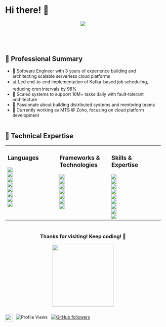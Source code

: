 # Hi there! 👋 


<div style="position: relative; height: 80px;">
 <div align="center" style="position: absolute; width: 100%; top: 0;">
   <img src="https://readme-typing-svg.demolab.com?font=Fira+Code&size=22&pause=1000&color=F75C7E&center=true&vCenter=true&width=600&lines=I'm+Thammana+Srinivas!+👨‍💻;Expert+at+Scaling+Cloud+Applications+🚀" />
 </div>
 <div style="position: absolute; bottom: 0; width: 100%;">
   <img width="100%" height="3" src="https://raw.githubusercontent.com/andreasbm/readme/master/assets/lines/rainbow.png">
 </div>
</div>


## 💼 Professional Summary


- 🚀 Software Engineer with 3 years of experience building and architecting scalable serverless cloud platforms
- 📊 Led end-to-end implementation of Kafka-based job scheduling, reducing cron intervals by 98%
- 💪 Scaled systems to support 10M+ tasks daily with fault-tolerant architecture
- 👥 Passionate about building distributed systems and mentoring teams
- 🌟 Currently working as MTS @ Zoho, focusing on cloud platform development


<img width="100%" height="3" src="https://raw.githubusercontent.com/andreasbm/readme/master/assets/lines/rainbow.png">


## 🚀 Technical Expertise


<table>
 <tr>
   <td valign="top" width="33%">
     <h3>Languages</h3>
     <div>
       <img src="https://img.shields.io/badge/Java-ED8B00?style=for-the-badge&logo=java&logoColor=white" />
       <br>
       <img src="https://img.shields.io/badge/Python-3776AB?style=for-the-badge&logo=python&logoColor=white" />
       <br>
       <img src="https://img.shields.io/badge/JavaScript-F7DF1E?style=for-the-badge&logo=javascript&logoColor=black" />
       <br>
       <img src="https://img.shields.io/badge/TypeScript-007ACC?style=for-the-badge&logo=typescript&logoColor=white" />
       <br>
       <img src="https://img.shields.io/badge/SQL-4479A1?style=for-the-badge&logo=postgresql&logoColor=white" />
       <br>
       <img src="https://img.shields.io/badge/HTML5-E34F26?style=for-the-badge&logo=html5&logoColor=white" />
       <br>
       <img src="https://img.shields.io/badge/CSS3-1572B6?style=for-the-badge&logo=css3&logoColor=white" />
       <br>
       <img src="https://img.shields.io/badge/C++-00599C?style=for-the-badge&logo=cplusplus&logoColor=white" />
     </div>
   </td>
   <td valign="top" width="33%">
     <h3>Frameworks & Technologies</h3>
     <div>
       <img src="https://img.shields.io/badge/Spring-6DB33F?style=for-the-badge&logo=spring&logoColor=white" />
       <br>
       <img src="https://img.shields.io/badge/Node.js-339933?style=for-the-badge&logo=nodedotjs&logoColor=white" />
       <br>
       <img src="https://img.shields.io/badge/Microservices-FF6C37?style=for-the-badge&logo=microservices&logoColor=white" />
       <br>
       <img src="https://img.shields.io/badge/Apache_Kafka-231F20?style=for-the-badge&logo=apache-kafka&logoColor=white" />
       <br>
       <img src="https://img.shields.io/badge/Redis-DC382D?style=for-the-badge&logo=redis&logoColor=white" />
       <br>
       <img src="https://img.shields.io/badge/REST_API-009688?style=for-the-badge&logo=fastapi&logoColor=white" />
       <br>
       <img src="https://img.shields.io/badge/Git-F05032?style=for-the-badge&logo=git&logoColor=white" />
     </div>
   </td>
   <td valign="top" width="33%">
     <h3>Skills & Expertise</h3>
     <div>
       <img src="https://img.shields.io/badge/Systems_Design-007ACC?style=for-the-badge&logo=azure-devops&logoColor=white" />
       <br>
       <img src="https://img.shields.io/badge/Distributed_Systems-FF6C37?style=for-the-badge&logo=apache&logoColor=white" />
       <br>
       <img src="https://img.shields.io/badge/Data_Architecture-4479A1?style=for-the-badge&logo=mysql&logoColor=white" />
       <br>
       <img src="https://img.shields.io/badge/Test_Driven_Development-25A162?style=for-the-badge&logo=jest&logoColor=white" />
       <br>
       <img src="https://img.shields.io/badge/RAG-412991?style=for-the-badge&logo=openai&logoColor=white" />
       <br>
       <img src="https://img.shields.io/badge/MCP-0078D4?style=for-the-badge&logo=microsoft&logoColor=white" />
       <br>
       <img src="https://img.shields.io/badge/Async_Programming-43853D?style=for-the-badge&logo=node.js&logoColor=white" />
       <br>
       <img src="https://img.shields.io/badge/SDK_Development-3178C6?style=for-the-badge&logo=typescript&logoColor=white" />
       <br>
       <img src="https://img.shields.io/badge/SOLID_Principles-FF5722?style=for-the-badge&logo=solid&logoColor=white" />
     </div>
   </td>
 </tr>
</table>


<img width="100%" height="3" src="https://raw.githubusercontent.com/andreasbm/readme/master/assets/lines/rainbow.png">


<div align="center">
 <h3>Thanks for visiting! Keep coding! 🚀</h3>
 <img src="https://raw.githubusercontent.com/SP-XD/SP-XD/main/images/dev-working_rounded.gif" width="200">
</div>


<div style="margin: 25px 0;"></div>
<div>
 <a href="https://www.linkedin.com/in/evolvedaily/">
   <img align="left" width="24px" src="https://upload.wikimedia.org/wikipedia/commons/c/ca/LinkedIn_logo_initials.png" />
 </a>
 &nbsp;
 <img src="https://komarev.com/ghpvc/?username=ThammanaSrinivas&color=brightgreen&style=flat" alt="Profile Views" />
 &nbsp;
 <a href="https://github.com/ThammanaSrinivas">
   <img src="https://img.shields.io/github/followers/ThammanaSrinivas?label=follow&style=social" alt="GitHub followers" />
 </a>
</div>
